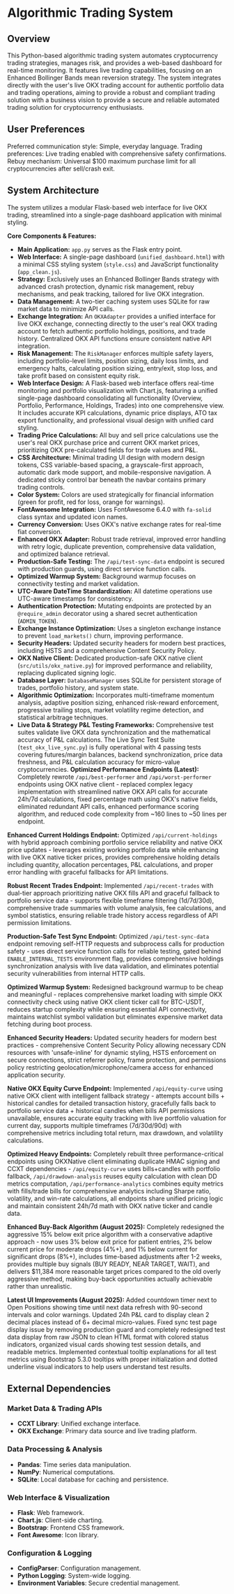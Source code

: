 # Algorithmic Trading System

## Overview
This Python-based algorithmic trading system automates cryptocurrency trading strategies, manages risk, and provides a web-based dashboard for real-time monitoring. It features live trading capabilities, focusing on an Enhanced Bollinger Bands mean reversion strategy. The system integrates directly with the user's live OKX trading account for authentic portfolio data and trading operations, aiming to provide a robust and compliant trading solution with a business vision to provide a secure and reliable automated trading solution for cryptocurrency enthusiasts.

## User Preferences
Preferred communication style: Simple, everyday language.
Trading preferences: Live trading enabled with comprehensive safety confirmations.
Rebuy mechanism: Universal $100 maximum purchase limit for all cryptocurrencies after sell/crash exit.

## System Architecture
The system utilizes a modular Flask-based web interface for live OKX trading, streamlined into a single-page dashboard application with minimal styling.

**Core Components & Features:**
-   **Main Application:** `app.py` serves as the Flask entry point.
-   **Web Interface:** A single-page dashboard (`unified_dashboard.html`) with a minimal CSS styling system (`style.css`) and JavaScript functionality (`app_clean.js`).
-   **Strategy:** Exclusively uses an Enhanced Bollinger Bands strategy with advanced crash protection, dynamic risk management, rebuy mechanisms, and peak tracking, tailored for live OKX integration.
-   **Data Management:** A two-tier caching system uses SQLite for raw market data to minimize API calls.
-   **Exchange Integration:** An `OKXAdapter` provides a unified interface for live OKX exchange, connecting directly to the user's real OKX trading account to fetch authentic portfolio holdings, positions, and trade history. Centralized OKX API functions ensure consistent native API integration.
-   **Risk Management:** The `RiskManager` enforces multiple safety layers, including portfolio-level limits, position sizing, daily loss limits, and emergency halts, calculating position sizing, entry/exit, stop loss, and take profit based on consistent equity risk.
-   **Web Interface Design:** A Flask-based web interface offers real-time monitoring and portfolio visualization with Chart.js, featuring a unified single-page dashboard consolidating all functionality (Overview, Portfolio, Performance, Holdings, Trades) into one comprehensive view. It includes accurate KPI calculations, dynamic price displays, ATO tax export functionality, and professional visual design with unified card styling.
-   **Trading Price Calculations:** All buy and sell price calculations use the user's real OKX purchase price and current OKX market prices, prioritizing OKX pre-calculated fields for trade values and P&L.
-   **CSS Architecture:** Minimal trading UI design with modern design tokens, CSS variable-based spacing, a grayscale-first approach, automatic dark mode support, and mobile-responsive navigation. A dedicated sticky control bar beneath the navbar contains primary trading controls.
-   **Color System:** Colors are used strategically for financial information (green for profit, red for loss, orange for warnings).
-   **FontAwesome Integration:** Uses FontAwesome 6.4.0 with `fa-solid` class syntax and updated icon names.
-   **Currency Conversion:** Uses OKX's native exchange rates for real-time fiat conversion.
-   **Enhanced OKX Adapter:** Robust trade retrieval, improved error handling with retry logic, duplicate prevention, comprehensive data validation, and optimized balance retrieval.
-   **Production-Safe Testing:** The `/api/test-sync-data` endpoint is secured with production guards, using direct service function calls.
-   **Optimized Warmup System:** Background warmup focuses on connectivity testing and market validation.
-   **UTC-Aware DateTime Standardization:** All datetime operations use UTC-aware timestamps for consistency.
-   **Authentication Protection:** Mutating endpoints are protected by an `@require_admin` decorator using a shared secret authentication (`ADMIN_TOKEN`).
-   **Exchange Instance Optimization:** Uses a singleton exchange instance to prevent `load_markets()` churn, improving performance.
-   **Security Headers:** Updated security headers for modern best practices, including HSTS and a comprehensive Content Security Policy.
-   **OKX Native Client:** Dedicated production-safe OKX native client (`src/utils/okx_native.py`) for improved performance and reliability, replacing duplicated signing logic.
-   **Database Layer:** `DatabaseManager` uses SQLite for persistent storage of trades, portfolio history, and system state.
-   **Algorithmic Optimization:** Incorporates multi-timeframe momentum analysis, adaptive position sizing, enhanced risk-reward enforcement, progressive trailing stops, market volatility regime detection, and statistical arbitrage techniques.
-   **Live Data & Strategy P&L Testing Frameworks:** Comprehensive test suites validate live OKX data synchronization and the mathematical accuracy of P&L calculations. The Live Sync Test Suite (`test_okx_live_sync.py`) is fully operational with 4 passing tests covering futures/margin balances, backend synchronization, price data freshness, and P&L calculation accuracy for micro-value cryptocurrencies.
**Optimized Performance Endpoints (Latest):** Completely rewrote `/api/best-performer` and `/api/worst-performer` endpoints using OKX native client - replaced complex legacy implementation with streamlined native OKX API calls for accurate 24h/7d calculations, fixed percentage math using OKX's native fields, eliminated redundant API calls, enhanced performance scoring algorithm, and reduced code complexity from ~160 lines to ~50 lines per endpoint.

**Enhanced Current Holdings Endpoint:** Optimized `/api/current-holdings` with hybrid approach combining portfolio service reliability and native OKX price updates - leverages existing working portfolio data while enhancing with live OKX native ticker prices, provides comprehensive holding details including quantity, allocation percentages, P&L calculations, and proper error handling with graceful fallbacks for API limitations.

**Robust Recent Trades Endpoint:** Implemented `/api/recent-trades` with dual-tier approach prioritizing native OKX fills API and graceful fallback to portfolio service data - supports flexible timeframe filtering (1d/7d/30d), comprehensive trade summaries with volume analysis, fee calculations, and symbol statistics, ensuring reliable trade history access regardless of API permission limitations.

**Production-Safe Test Sync Endpoint:** Optimized `/api/test-sync-data` endpoint removing self-HTTP requests and subprocess calls for production safety - uses direct service function calls for reliable testing, gated behind `ENABLE_INTERNAL_TESTS` environment flag, provides comprehensive holdings synchronization analysis with live data validation, and eliminates potential security vulnerabilities from internal HTTP calls.

**Optimized Warmup System:** Redesigned background warmup to be cheap and meaningful - replaces comprehensive market loading with simple OKX connectivity check using native OKX client ticker call for BTC-USDT, reduces startup complexity while ensuring essential API connectivity, maintains watchlist symbol validation but eliminates expensive market data fetching during boot process.

**Enhanced Security Headers:** Updated security headers for modern best practices - comprehensive Content Security Policy allowing necessary CDN resources with 'unsafe-inline' for dynamic styling, HSTS enforcement on secure connections, strict referrer policy, frame protection, and permissions policy restricting geolocation/microphone/camera access for enhanced application security.

**Native OKX Equity Curve Endpoint:** Implemented `/api/equity-curve` using native OKX client with intelligent fallback strategy - attempts account bills + historical candles for detailed transaction history, gracefully falls back to portfolio service data + historical candles when bills API permissions unavailable, ensures accurate equity tracking with live portfolio valuation for current day, supports multiple timeframes (7d/30d/90d) with comprehensive metrics including total return, max drawdown, and volatility calculations.

**Optimized Heavy Endpoints:** Completely rebuilt three performance-critical endpoints using OKXNative client eliminating duplicate HMAC signing and CCXT dependencies - `/api/equity-curve` uses bills+candles with portfolio fallback, `/api/drawdown-analysis` reuses equity calculation with clean DD metrics computation, `/api/performance-analytics` combines equity metrics with fills/trade bills for comprehensive analytics including Sharpe ratio, volatility, and win-rate calculations, all endpoints share unified pricing logic and maintain consistent 24h/7d math with OKX native ticker and candle data.

**Enhanced Buy-Back Algorithm (August 2025):** Completely redesigned the aggressive 15% below exit price algorithm with a conservative adaptive approach - now uses 3% below exit price for patient entries, 2% below current price for moderate drops (4%+), and 1% below current for significant drops (8%+), includes time-based adjustments after 1-2 weeks, provides multiple buy signals (BUY READY, NEAR TARGET, WAIT), and delivers $11,384 more reasonable target prices compared to the old overly aggressive method, making buy-back opportunities actually achievable rather than unrealistic.

**Latest UI Improvements (August 2025):** Added countdown timer next to Open Positions showing time until next data refresh with 90-second intervals and color warnings. Updated 24h P&L card to display clean 2 decimal places instead of 6+ decimal micro-values. Fixed sync test page display issue by removing production guard and completely redesigned test data display from raw JSON to clean HTML format with colored status indicators, organized visual cards showing test session details, and readable metrics. Implemented contextual tooltip explanations for all test metrics using Bootstrap 5.3.0 tooltips with proper initialization and dotted underline visual indicators to help users understand test results.

## External Dependencies

### Market Data & Trading APIs
-   **CCXT Library**: Unified exchange interface.
-   **OKX Exchange**: Primary data source and live trading platform.

### Data Processing & Analysis
-   **Pandas**: Time series data manipulation.
-   **NumPy**: Numerical computations.
-   **SQLite**: Local database for caching and persistence.

### Web Interface & Visualization
-   **Flask**: Web framework.
-   **Chart.js**: Client-side charting.
-   **Bootstrap**: Frontend CSS framework.
-   **Font Awesome**: Icon library.

### Configuration & Logging
-   **ConfigParser**: Configuration management.
-   **Python Logging**: System-wide logging.
-   **Environment Variables**: Secure credential management.